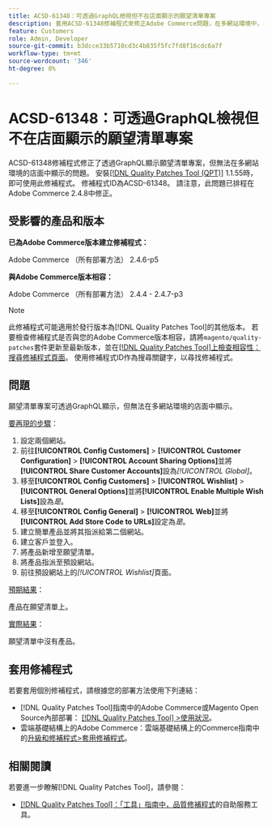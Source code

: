 ```yaml
---
title: ACSD-61348：可透過GraphQL檢視但不在店面顯示的願望清單專案
description: 套用ACSD-61348修補程式來修正Adobe Commerce問題，在多網站環境中，希望清單專案可透過GraphQL顯示，但不會顯示在店面上。
feature: Customers
role: Admin, Developer
source-git-commit: b3dcce33b5710cd3c4b835f5fc7fd8f16cdc6a7f
workflow-type: tm+mt
source-wordcount: '346'
ht-degree: 0%

---
```


# ACSD-61348：可透過GraphQL檢視但不在店面顯示的願望清單專案

ACSD-61348修補程式修正了透過GraphQL顯示願望清單專案，但無法在多網站環境的店面中顯示的問題。 安裝[[!DNL Quality Patches Tool (QPT)]](/help/tools/quality-patches-tool/quality-patches-tool-to-self-serve-quality-patches.md) 1.1.55時，即可使用此修補程式。 修補程式ID為ACSD-61348。 請注意，此問題已排程在Adobe Commerce 2.4.8中修正。

## 受影響的產品和版本

**已為Adobe Commerce版本建立修補程式：**

Adobe Commerce （所有部署方法） 2.4.6-p5

**與Adobe Commerce版本相容：**

Adobe Commerce （所有部署方法） 2.4.4 - 2.4.7-p3

>[!NOTE]
>
>此修補程式可能適用於發行版本為[!DNL Quality Patches Tool]的其他版本。 若要檢查修補程式是否與您的Adobe Commerce版本相容，請將`magento/quality-patches`套件更新至最新版本，並在[[!DNL Quality Patches Tool]上檢查相容性：搜尋修補程式頁面](https://experienceleague.adobe.com/tools/commerce-quality-patches/index.html)。 使用修補程式ID作為搜尋關鍵字，以尋找修補程式。

## 問題

願望清單專案可透過GraphQL顯示，但無法在多網站環境的店面中顯示。

<u>要再現的步驟</u>：

1. 設定兩個網站。
1. 前往&#x200B;**[!UICONTROL Config Customers]** > **[!UICONTROL Customer Configuration]** > **[!UICONTROL Account Sharing Options]**&#x200B;並將&#x200B;**[!UICONTROL Share Customer Accounts]**&#x200B;設為&#x200B;*[!UICONTROL Global]*。
1. 移至&#x200B;**[!UICONTROL Config Customers]** > **[!UICONTROL Wishlist]** > **[!UICONTROL General Options]**&#x200B;並將&#x200B;**[!UICONTROL Enable Multiple Wish Lists]**&#x200B;設為&#x200B;*是*。
1. 移至&#x200B;**[!UICONTROL Config General]** > **[!UICONTROL Web]**&#x200B;並將&#x200B;**[!UICONTROL Add Store Code to URLs]**&#x200B;設定為&#x200B;*是*。
1. 建立簡單產品並將其指派給第二個網站。
1. 建立客戶並登入。
1. 將產品新增至願望清單。
1. 將產品指派至預設網站。
1. 前往預設網站上的&#x200B;*[!UICONTROL Wishlist]*&#x200B;頁面。

<u>預期結果</u>：

產品在願望清單上。

<u>實際結果</u>：

願望清單中沒有產品。

## 套用修補程式

若要套用個別修補程式，請根據您的部署方法使用下列連結：

* [!DNL Quality Patches Tool]指南中的Adobe Commerce或Magento Open Source內部部署： [[!DNL Quality Patches Tool] >使用狀況](/help/tools/quality-patches-tool/usage.md)。
* 雲端基礎結構上的Adobe Commerce：雲端基礎結構上的Commerce指南中的[升級和修補程式>套用修補程式](https://experienceleague.adobe.com/docs/commerce-cloud-service/user-guide/develop/upgrade/apply-patches.html)。

## 相關閱讀

若要進一步瞭解[!DNL Quality Patches Tool]，請參閱：

* [[!DNL Quality Patches Tool]：「工具」指南中，品質修補程式](/help/tools/quality-patches-tool/quality-patches-tool-to-self-serve-quality-patches.md)的自助服務工具。
